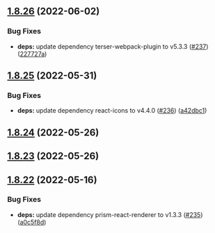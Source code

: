 ## [1.8.26](https://github.com/dds/bosabosa.org/compare/v1.8.25...v1.8.26) (2022-06-02)


### Bug Fixes

* **deps:** update dependency terser-webpack-plugin to v5.3.3 ([#237](https://github.com/dds/bosabosa.org/issues/237)) ([227727a](https://github.com/dds/bosabosa.org/commit/227727a2d32209e0d2c72260d42345fd16d1881f))



## [1.8.25](https://github.com/dds/bosabosa.org/compare/v1.8.24...v1.8.25) (2022-05-31)


### Bug Fixes

* **deps:** update dependency react-icons to v4.4.0 ([#236](https://github.com/dds/bosabosa.org/issues/236)) ([a42dbc1](https://github.com/dds/bosabosa.org/commit/a42dbc170d95ac295b23362f2da7371fe32caf5a))



## [1.8.24](https://github.com/dds/bosabosa.org/compare/v1.8.23...v1.8.24) (2022-05-26)



## [1.8.23](https://github.com/dds/bosabosa.org/compare/v1.8.22...v1.8.23) (2022-05-26)



## [1.8.22](https://github.com/dds/bosabosa.org/compare/v1.8.21...v1.8.22) (2022-05-16)


### Bug Fixes

* **deps:** update dependency prism-react-renderer to v1.3.3 ([#235](https://github.com/dds/bosabosa.org/issues/235)) ([a0c5f8d](https://github.com/dds/bosabosa.org/commit/a0c5f8dbd931448543d56b9ad24dd790fe5cfe32))



